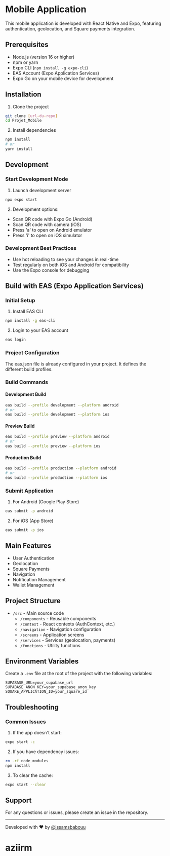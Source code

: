 # Mobile Application

This mobile application is developed with React Native and Expo, featuring authentication, geolocation, and Square payments integration.


## Prerequisites

- Node.js (version 16 or higher)
- npm or yarn
- Expo CLI (`npm install -g expo-cli`)
- EAS Account (Expo Application Services)
- Expo Go on your mobile device for development

## Installation

1. Clone the project
```bash
git clone [url-du-repo]
cd Projet_Mobile
```

2. Install dependencies
```bash
npm install
# or
yarn install
```

## Development

### Start Development Mode

1. Launch development server
```bash
npx expo start
```

2. Development options:
- Scan QR code with Expo Go (Android)
- Scan QR code with camera (iOS)
- Press 'a' to open on Android emulator
- Press 'i' to open on iOS simulator

### Development Best Practices

- Use hot reloading to see your changes in real-time
- Test regularly on both iOS and Android for compatibility
- Use the Expo console for debugging

## Build with EAS (Expo Application Services)

### Initial Setup

1. Install EAS CLI
```bash
npm install -g eas-cli
```

2. Login to your EAS account
```bash
eas login
```

### Project Configuration

The eas.json file is already configured in your project. It defines the different build profiles.

### Build Commands

#### Development Build
```bash
eas build --profile development --platform android
# or
eas build --profile development --platform ios
```

#### Preview Build
```bash
eas build --profile preview --platform android
# or
eas build --profile preview --platform ios
```

#### Production Build
```bash
eas build --profile production --platform android
# or
eas build --profile production --platform ios
```

### Submit Application

1. For Android (Google Play Store)
```bash
eas submit -p android
```

2. For iOS (App Store)
```bash
eas submit -p ios
```

## Main Features

- User Authentication
- Geolocation
- Square Payments
- Navigation
- Notification Management
- Wallet Management

## Project Structure

- `/src` - Main source code
  - `/components` - Reusable components
  - `/context` - React contexts (AuthContext, etc.)
  - `/navigation` - Navigation configuration
  - `/screens` - Application screens
  - `/services` - Services (geolocation, payments)
  - `/fonctions` - Utility functions

## Environment Variables

Create a `.env` file at the root of the project with the following variables:

```env
SUPABASE_URL=your_supabase_url
SUPABASE_ANON_KEY=your_supabase_anon_key
SQUARE_APPLICATION_ID=your_square_id
```

## Troubleshooting

### Common Issues

1. If the app doesn't start:
```bash
expo start -c
```

2. If you have dependency issues:
```bash
rm -rf node_modules
npm install
```

3. To clear the cache:
```bash
expo start --clear
```

## Support

For any questions or issues, please create an issue in the repository.

---
Developed with ❤️ by [@issamsbabouu](https://github.com/issamsbabouu) 


# aziirm
